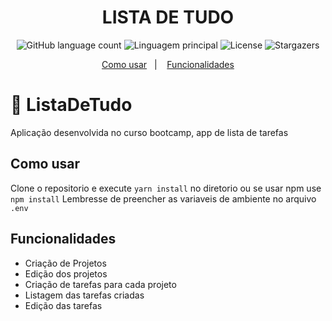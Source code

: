 <h1 align="center">LISTA DE TUDO</h1>
<p align="center">
  <img alt="GitHub language count" src="https://img.shields.io/github/languages/count/PauloDavi/ListaDeTudo?color=gree">
  <img alt="Linguagem principal" src="https://img.shields.io/github/languages/top/PauloDavi/ListaDeTudo">
  <img alt="License" src="https://img.shields.io/github/license/PauloDavi/ListaDeTudo">
  <img alt="Stargazers" src="https://img.shields.io/github/stars/PauloDavi/ListaDeTudo?style=social">
</p>

<p align="center">
  <a href="#como-usar">Como usar</a>&nbsp;&nbsp;&nbsp;|&nbsp;&nbsp;&nbsp;
  <a href="#funcionalidades">Funcionalidades</a>
</p>

# :pencil: ListaDeTudo
Aplicação desenvolvida no curso bootcamp, app de lista de tarefas

## Como usar
Clone o repositorio e execute `yarn install` no diretorio ou se usar npm use `npm install`
Lembresse de preencher as variaveis de ambiente no arquivo `.env`

## Funcionalidades
- Criação de Projetos
- Edição dos projetos
- Criação de tarefas para cada projeto
- Listagem das tarefas criadas
- Edição das tarefas
